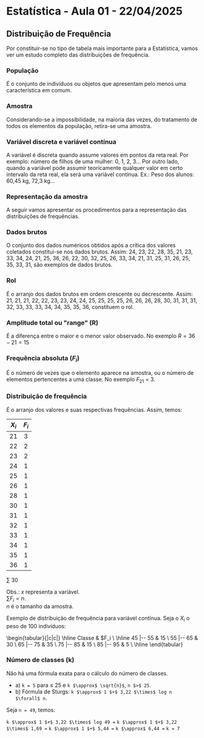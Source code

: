 # Estatística - Aula 01 - 22/04/2025

## Distribuição de Frequência

Por constituir-se no tipo de tabela mais importante para a Estatística, vamos ver um estudo completo das distribuições de frequência.

### População

É o conjunto de indivíduos ou objetos que apresentam pelo menos uma característica em comum.

### Amostra

Considerando-se a impossibilidade, na maioria das vezes, do tratamento de todos os elementos da população, retira-se uma amostra.

### Variável discreta e variável contínua

A variável é discreta quando assume valores em pontos da reta real. Por exemplo: número de filhos de uma mulher: 0, 1, 2, 3…
Por outro lado, quando a variável pode assumir teoricamente qualquer valor em certo intervalo da reta real, ela será uma variável contínua. Ex.: Peso dos alunos: 60,45 kg, 72,3 kg...

### Representação da amostra

A seguir vamos apresentar os procedimentos para a representação das distribuições de frequências.

### Dados brutos

O conjunto dos dados numéricos obtidos após a crítica dos valores coletados constitui-se nos dados brutos. Assim: 24, 23, 22, 28, 35, 21, 23, 33, 34, 24, 21, 25, 36, 26, 22, 30, 32, 25, 26, 33, 34, 21, 31, 25, 31, 26, 25, 35, 33, 31, são exemplos de dados brutos.

### Rol

É o arranjo dos dados brutos em ordem crescente ou decrescente. Assim: 21, 21, 21, 22, 22, 23, 23, 24, 24, 25, 25, 25, 25, 26, 26, 26, 28, 30, 31, 31, 31, 32, 33, 33, 33, 34, 34, 35, 35, 36, constituem o rol.

### Amplitude total ou "range" (R)

É a diferença entre o maior e o menor valor observado. No exemplo $R = 36 - 21 = 15$

### Frequência absoluta ($F_i$)

É o número de vezes que o elemento aparece na amostra, ou o número de elementos pertencentes a uma classe. No exemplo $F_21$ = 3.

### Distribuição de frequência

É o arranjo dos valores e suas respectivas frequências. Assim, temos:


| $X_i$ | $F_i$  |
|:----: | :---:| 
| 21    |   3  | 
| 22    |   2  | 
| 23    |   2  | 
| 24    |   1  |
| 25    |   1  |
| 26    |   1  |
| 28    |   1  |
| 30    |   1  |
| 31    |   1  |
| 32    |   1  |
| 33    |   1  |
| 34    |   1  |
| 35    |   1  |
| 36    |   1  |

$\sum$ 30

Obs.: $x$ representa a variável.  
$\sum F_i = n$.  
$n$ é o tamanho da amostra.    

Exemplo de distribuição de frequência para variável contínua. Seja o $X_i$ o peso de 100 indivíduos:

\begin{tabular}{|c|c|}
  \hline
  Classe & $F_i \\
  \hline
  45 |-- 55 & 15 \\
  55 |-- 65 & 30 \\
  65 |-- 75 & 35 \\
  75 |-- 85 & 15 \\
  85 |-- 95 & 5 \\
  \hline
\end{tabular}

### Número de classes (k)

Não há uma fórmula exata para o cálculo do número de classes.

- a) `k = 5` para $\leq$ 25 e `k $\approx$ \sqrt{n}$`, `n $>$ 25`.
- b) Fórmula de Sturgs: `k $\approx$ 1 $+$ 3,22 $\times$ log n $\forall$ n`.

Seja `n = 49`, temos:

`k $\approx$ 1 $+$ 3,22 $\times$ log 49 =`
`k $\approx$ 1 $+$ 3,22 $\times$ 1,69 =`
`k $\approx$ 1 $+$ 5,44 =`
`k $\approx$ 6,44 =`
`k = 7`